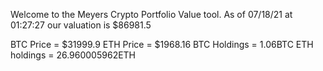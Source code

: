 Welcome to the Meyers Crypto Portfolio Value tool. 
As of 07/18/21 at 01:27:27 our valuation is $86981.5 

BTC Price = $31999.9
 ETH Price = $1968.16
BTC Holdings = 1.06BTC
 ETH holdings = 26.960005962ETH 
